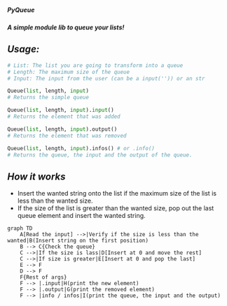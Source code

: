 ##### PyQueue
##### A simple module lib to queue your lists!

**_Usage:_**
-
```py
# List: The list you are going to transform into a queue
# Length: The maximum size of the queue
# Input: The input from the user (can be a input('')) or an str

Queue(list, length, input)
# Returns the simple queue

Queue(list, length, input).input()
# Returns the element that was added

Queue(list, length, input).output()
# Returns the element that was removed

Queue(list, length, input).infos() # or .info()
# Returns the queue, the input and the output of the queue.
```

**_How it works_**
-
- Insert the wanted string onto the list if the maximum size of the list is less than the wanted size.
- If the size of the list is greater than the wanted size, pop out the last queue element and insert the wanted string.


```mermaid
graph TD
    A[Read the input] -->|Verify if the size is less than the wanted|B(Insert string on the first position)
    B --> C{Check the queue}
    C -->|If the size is lass|D[Insert at 0 and move the rest]
    C -->|If size is greater|E[Insert at 0 and pop the last]
    E --> F
    D --> F
    F{Rest of args}
    F --> |.input|H(print the new element)
    F --> |.output|G(print the removed element)
    F --> |info / infos|I(print the queue, the input and the output)
```


